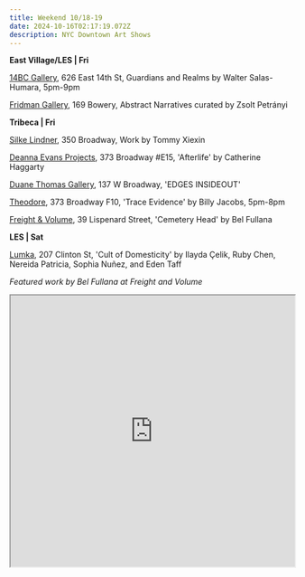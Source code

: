 ```yaml
---
title: Weekend 10/18-19
date: 2024-10-16T02:17:19.072Z
description: NYC Downtown Art Shows
---
```

**E﻿ast Village/LES | Fri**

[14BC Gallery](https://www.instagram.com/14bcgallery), 626 East 14th St, Guardians and Realms by Walter Salas-Humara, 5pm-9pm

[Fridman Gallery](https://fridmangallery.com/exhibitions/81-abstract-narratives-selected-works-from-the-collection-of-central-bank/), 169 Bowery, Abstract Narratives curated by Zsolt Petrányi

**T﻿ribeca | Fri**

[Silke Lindner](https://www.silkelindner.com/), 350 Broadway, Work by Tommy Xiexin

[Deanna Evans Projects](https://www.deannaevansprojects.com/catherine-haggarty), 373 Broadway #E15, 'Afterlife' by Catherine Haggarty

[Duane Thomas Gallery](https://www.duanethomasgallery.com/), 137 W Broadway, 'EDGES INSIDEOUT'

[Theodore](https://www.theodoreart.com/future), 373 Broadway F10, 'Trace Evidence' by Billy Jacobs, 5pm-8pm

[Freight & Volume](http://www.freightandvolume.com/exhibitions/bel-fullana3), 39 Lispenard Street, 'Cemetery Head' by Bel Fullana

**L﻿ES | Sat**

[Lumka](https://www.lumka.com/), 207 Clinton St, 'Cult of Domesticity' by Ilayda Çelik, Ruby Chen, Nereida Patricia, Sophia Nuñez, and Eden Taff

*F﻿eatured work by Bel Fullana at Freight and Volume*

<iframe src="https://www.google.com/maps/d/u/1/embed?mid=1GjlBTEu3tdpe9i3L8KxmKEeZKDGcIaM&ehbc=2E312F" width="100%" height="480"></iframe>